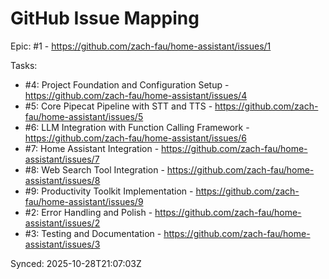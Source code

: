 # GitHub Issue Mapping

Epic: #1 - https://github.com/zach-fau/home-assistant/issues/1

Tasks:
- #4: Project Foundation and Configuration Setup - https://github.com/zach-fau/home-assistant/issues/4
- #5: Core Pipecat Pipeline with STT and TTS - https://github.com/zach-fau/home-assistant/issues/5
- #6: LLM Integration with Function Calling Framework - https://github.com/zach-fau/home-assistant/issues/6
- #7: Home Assistant Integration - https://github.com/zach-fau/home-assistant/issues/7
- #8: Web Search Tool Integration - https://github.com/zach-fau/home-assistant/issues/8
- #9: Productivity Toolkit Implementation - https://github.com/zach-fau/home-assistant/issues/9
- #2: Error Handling and Polish - https://github.com/zach-fau/home-assistant/issues/2
- #3: Testing and Documentation - https://github.com/zach-fau/home-assistant/issues/3

Synced: 2025-10-28T21:07:03Z

